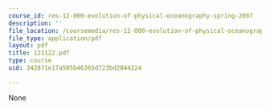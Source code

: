```yaml
---
course_id: res-12-000-evolution-of-physical-oceanography-spring-2007
description: ''
file_location: /coursemedia/res-12-000-evolution-of-physical-oceanography-spring-2007/342871e17a585b46365d723bd2844224_121122.pdf
file_type: application/pdf
layout: pdf
title: 121122.pdf
type: course
uid: 342871e17a585b46365d723bd2844224

---
```

None